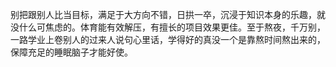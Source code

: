 别把跟别人比当目标，满足于大方向不错，日拱一卒，沉浸于知识本身的乐趣，就没什么可焦虑的。体育能有效解压，有擅长的项目效果更佳。至于熬夜，千万别，一路学业上卷别人的过来人说句心里话，学得好的真没一个是靠熬时间熬出来的，保障充足的睡眠脑子才能好使。
